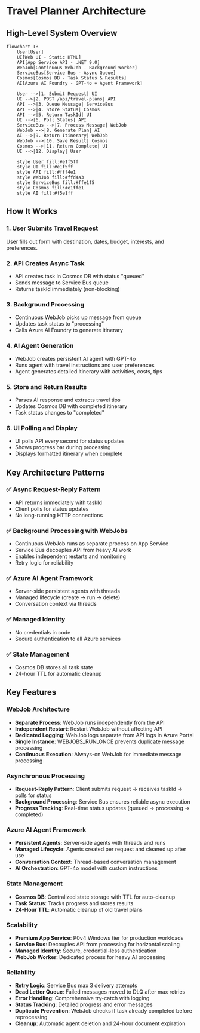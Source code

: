 # Travel Planner Architecture

## High-Level System Overview

```mermaid
flowchart TB
    User[User]
    UI[Web UI - Static HTML]
    API[App Service API - .NET 9.0]
    WebJob[Continuous WebJob - Background Worker]
    ServiceBus[Service Bus - Async Queue]
    Cosmos[Cosmos DB - Task Status & Results]
    AI[Azure AI Foundry - GPT-4o + Agent Framework]

    User -->|1. Submit Request| UI
    UI -->|2. POST /api/travel-plans| API
    API -->|3. Queue Message| ServiceBus
    API -->|4. Store Status| Cosmos
    API -->|5. Return TaskId| UI
    UI -->|6. Poll Status| API
    ServiceBus -->|7. Process Message| WebJob
    WebJob -->|8. Generate Plan| AI
    AI -->|9. Return Itinerary| WebJob
    WebJob -->|10. Save Result| Cosmos
    Cosmos -->|11. Return Complete| UI
    UI -->|12. Display| User

    style User fill:#e1f5ff
    style UI fill:#e1f5ff
    style API fill:#fff4e1
    style WebJob fill:#ffd4a3
    style ServiceBus fill:#ffe1f5
    style Cosmos fill:#e1ffe1
    style AI fill:#f5e1ff
```

## How It Works

### 1. **User Submits Travel Request**
User fills out form with destination, dates, budget, interests, and preferences.

### 2. **API Creates Async Task**
- API creates task in Cosmos DB with status "queued"
- Sends message to Service Bus queue
- Returns taskId immediately (non-blocking)

### 3. **Background Processing**
- Continuous WebJob picks up message from queue
- Updates task status to "processing"
- Calls Azure AI Foundry to generate itinerary

### 4. **AI Agent Generation**
- WebJob creates persistent AI agent with GPT-4o
- Runs agent with travel instructions and user preferences
- Agent generates detailed itinerary with activities, costs, tips

### 5. **Store and Return Results**
- Parses AI response and extracts travel tips
- Updates Cosmos DB with completed itinerary
- Task status changes to "completed"

### 6. **UI Polling and Display**
- UI polls API every second for status updates
- Shows progress bar during processing
- Displays formatted itinerary when complete

## Key Architecture Patterns

### ✅ Async Request-Reply Pattern
- API returns immediately with taskId
- Client polls for status updates
- No long-running HTTP connections

### ✅ Background Processing with WebJobs
- Continuous WebJob runs as separate process on App Service
- Service Bus decouples API from heavy AI work
- Enables independent restarts and monitoring
- Retry logic for reliability

### ✅ Azure AI Agent Framework
- Server-side persistent agents with threads
- Managed lifecycle (create → run → delete)
- Conversation context via threads

### ✅ Managed Identity
- No credentials in code
- Secure authentication to all Azure services

### ✅ State Management
- Cosmos DB stores all task state
- 24-hour TTL for automatic cleanup

## Key Features

### WebJob Architecture
- **Separate Process**: WebJob runs independently from the API
- **Independent Restart**: Restart WebJob without affecting API
- **Dedicated Logging**: WebJob logs separate from API logs in Azure Portal
- **Single Instance**: WEBJOBS_RUN_ONCE prevents duplicate message processing
- **Continuous Execution**: Always-on WebJob for immediate message processing

### Asynchronous Processing
- **Request-Reply Pattern**: Client submits request → receives taskId → polls for status
- **Background Processing**: Service Bus ensures reliable async execution
- **Progress Tracking**: Real-time status updates (queued → processing → completed)

### Azure AI Agent Framework
- **Persistent Agents**: Server-side agents with threads and runs
- **Managed Lifecycle**: Agents created per request and cleaned up after use
- **Conversation Context**: Thread-based conversation management
- **AI Orchestration**: GPT-4o model with custom instructions

### State Management
- **Cosmos DB**: Centralized state storage with TTL for auto-cleanup
- **Task Status**: Tracks progress and stores results
- **24-Hour TTL**: Automatic cleanup of old travel plans

### Scalability
- **Premium App Service**: P0v4 Windows tier for production workloads
- **Service Bus**: Decouples API from processing for horizontal scaling
- **Managed Identity**: Secure, credential-less authentication
- **WebJob Worker**: Dedicated process for heavy AI processing

### Reliability
- **Retry Logic**: Service Bus max 3 delivery attempts
- **Dead Letter Queue**: Failed messages moved to DLQ after max retries
- **Error Handling**: Comprehensive try-catch with logging
- **Status Tracking**: Detailed progress and error messages
- **Duplicate Prevention**: WebJob checks if task already completed before reprocessing
- **Cleanup**: Automatic agent deletion and 24-hour document expiration
